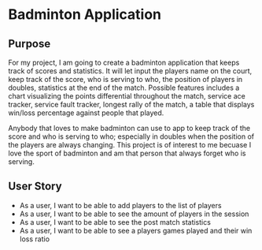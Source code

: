 # Badminton Application

## Purpose
For my project, I am going to create a badminton application that keeps track of scores and statistics. 
It will let input the players name on the court, keep track of the score,
who is serving to who, the position of players in doubles, statistics at the end of the match. 
Possible features includes a chart visualizing the points differential throughout the match,
service ace tracker, service fault tracker, longest rally of the match, a table that displays win/loss percentage 
against people that played. 

Anybody that loves to make badminton can use to app to keep track of the score and who is serving to who; especially 
in doubles when the position of the players are always changing. This project is of interest to me becuase 
I love the sport of badminton and am that person that always forget who is serving. 
## User Story
- As a user, I want to be able to add players to the list of players
- As a user, I want to be able to see the amount of players in the session
- As a user, I want to be able to see the post match statistics
- As a user, I want to be able to see a players games played and their win loss ratio

